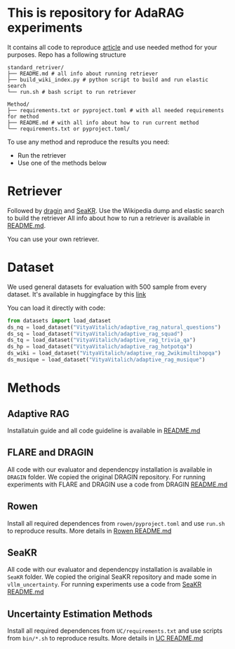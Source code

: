 # This is repository for AdaRAG experiments

It contains all code to reproduce [article](link) and use needed method for your purposes. Repo has a following structure
```plain
standard_retriver/
├── README.md # all info about running retriever
├── build_wiki_index.py # python script to build and run elastic search
└── run.sh # bash script to run retriever

Method/
├── requirements.txt or pyproject.toml # with all needed requirements for method
├── README.md # with all info about how to run current method
└── requirements.txt or pyproject.toml/
```

To use any method and reproduce the results you need:
* Run the retriever
* Use one of the methods below

# Retriever
Followed by [dragin](https://github.com/oneal2000/DRAGIN) and [SeaKR](https://github.com/THU-KEG/SeaKR). Use the Wikipedia dump and elastic search to build the retriever
All info about how to run a retriever is available in [README.md](./standard_retriever/README.md).

You can use your own retriever.

# Dataset

We used general datasets for evaluation with 500 sample from every dataset. It's available in huggingface by this [link](https://huggingface.co/collections/VityaVitalich/adaptive-rag-673339ce276512085b5899e7)

You can load it directly with code:

```python
from datasets import load_dataset
ds_nq = load_dataset("VityaVitalich/adaptive_rag_natural_questions")
ds_sq = load_dataset("VityaVitalich/adaptive_rag_squad")
ds_tq = load_dataset("VityaVitalich/adaptive_rag_trivia_qa")
ds_hp = load_dataset("VityaVitalich/adaptive_rag_hotpotqa")
ds_wiki = load_dataset("VityaVitalich/adaptive_rag_2wikimultihopqa")
ds_musique = load_dataset("VityaVitalich/adaptive_rag_musique")
```


# Methods

## Adaptive RAG

Installatuin guide and all code guideline is available in [README.md](./Adaptive_Rag/README.md)

## FLARE and DRAGIN

All code with our evaluator and dependencpy installation is available in `DRAGIN` folder. We copied the original DRAGIN repository. For running experiments with FLARE and DRAGIN use a code from DRAGIN [README.md](./dragin/README.md)

## Rowen

Install all required dependences from `rowen/pyproject.toml` and use `run.sh` to reproduce results. More details in [Rowen README.md](./rowen/README.md)

## SeaKR

All code with our evaluator and dependencpy installation is available in `SeaKR` folder. We copied the original SeaKR repository and made some in `vllm_uncertainty`. For running experiments use a code from [SeaKR README.md](./SeaKR/README.md)

## Uncertainty Estimation Methods

Install all required dependences from `UC/requirements.txt` and use scripts from `bin/*.sh` to reproduce results. More details in [UC README.md](./UC/README.md)
